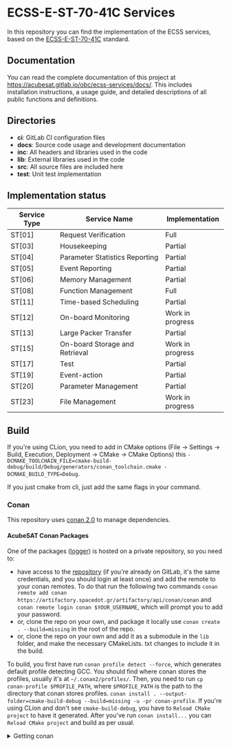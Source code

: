 # ECSS-E-ST-70-41C Services

In this repository you can find the implementation of the ECSS services, based
on
the [ECSS-E-ST-70-41C](https://ecss.nl/standard/ecss-e-st-70-41c-space-engineering-telemetry-and-telecommand-packet-utilization-15-april-2016/)
standard.

## Documentation

You can read the complete documentation of this project at https://acubesat.gitlab.io/obc/ecss-services/docs/.
This includes installation instructions, a usage guide, and detailed descriptions of all public functions and
definitions.

## Directories

- **ci**: GitLab CI configuration files
- **docs**: Source code usage and development documentation
- **inc**: All headers and libraries used in the code
- **lib**: External libraries used in the code
- **src**: All source files are included here
- **test**: Unit test implementation

## Implementation status

| Service Type | Service Name                   | Implementation   |
|--------------|--------------------------------|------------------|
| ST[01]       | Request Verification           | Full             |
| ST[03]       | Housekeeping                   | Partial          |
| ST[04]       | Parameter Statistics Reporting | Partial          |
| ST[05]       | Event Reporting                | Partial          |
| ST[06]       | Memory Management              | Partial          |
| ST[08]       | Function Management            | Full             |
| ST[11]       | Time-based Scheduling          | Partial          |
| ST[12]       | On-board Monitoring            | Work in progress |
| ST[13]       | Large Packer Transfer          | Partial          |
| ST[15]       | On-board Storage and Retrieval | Work in progress |
| ST[17]       | Test                           | Partial          |
| ST[19]       | Event-action                   | Partial          |
| ST[20]       | Parameter Management           | Partial          |
| ST[23]       | File Management                | Work in progress |

## Build

If you're using CLion, you need to add in CMake options (File -> Settings -> Build, Execution, Deployment -> CMake ->
CMake Options) this `-DCMAKE_TOOLCHAIN_FILE=cmake-build-debug/build/Debug/generators/conan_toolchain.cmake -DCMAKE_BUILD_TYPE=Debug`.

If you just cmake from cli, just add the same flags in your command.

### Conan
This repository uses [conan 2.0](https://conan.io/) to manage dependencies.

#### AcubeSAT Conan Packages
One of the packages ([logger](https://gitlab.com/acubesat/obc/logger)) is hosted on a private repository, so you 
need to:
- have access to the [repository](https://artifactory.spacedot.gr) (if you're already on GitLab, it's the same 
  credentials, and you should login at least once) and add the 
  remote to your conan remotes. 
  To do 
  that 
  run the following two commands
`conan remote add conan https://artifactory.spacedot.gr/artifactory/api/conan/conan` and 
`conan remote login conan $YOUR_USERNAME`, which will prompt you to add your password.
- or, clone the repo on your own, and package it locally use `conan create . --build=missing` in the root of the repo.
- or, clone the repo on your own and add it as a submodule in the `lib` folder, and make the necessary CMakeLists.
  txt changes to include it in the build.
  
To build, you first have run `conan profile detect --force`, which generates default profile detecting GCC. You 
  should find where conan stores the profiles, usually it's at `~/.conan2/profiles/`. Then, you need to run `cp 
  conan-profile $PROFILE_PATH`, where `$PROFILE_PATH` is the path to the directory that conan stores profiles.
`conan install . --output-folder=cmake-build-debug --build=missing -u -pr conan-profile`.
If you're using CLion and don't see `cmake-build-debug`, you have to `Reload CMake project` to have it generated.
After you've run `conan install...` you can `Reload CMake project` and build as per usual.

<details>
<summary>Getting conan</summary>

You can install [conan](https://conan.io/) following the instructions from
[here](https://docs.conan.io/2/installation.html).

</details>
